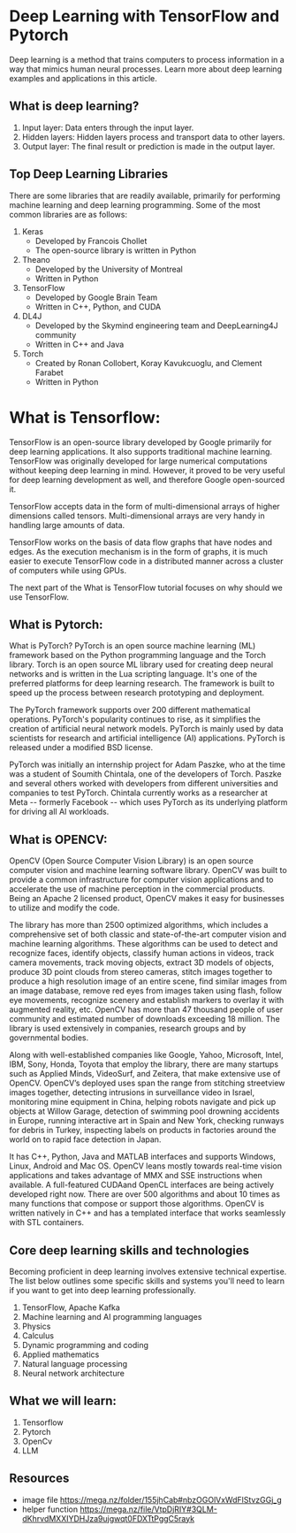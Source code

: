 # Deep Learning with TensorFlow and Pytorch


Deep learning is a method that trains computers to process information in a way that mimics human neural processes. Learn more about deep learning examples and applications in this article.


## What is deep learning?

1. Input layer: Data enters through the input layer.
2. Hidden layers: Hidden layers process and transport data to other layers.
3. Output layer: The final result or prediction is made in the output layer.
## Top Deep Learning Libraries
There are some libraries that are readily available, primarily for performing machine learning and deep learning programming. Some of the most common libraries are as follows: 
1. Keras
   * Developed by Francois Chollet
   * The open-source library is written in Python
2. Theano
   * Developed by the University of Montreal
   * Written in Python
3. TensorFlow 
   * Developed by Google Brain Team
   * Written in C++, Python, and CUDA
4. DL4J
   * Developed by the Skymind engineering team and DeepLearning4J community
   * Written in C++ and Java
5. Torch 
   * Created by Ronan Collobert, Koray Kavukcuoglu, and Clement Farabet
   * Written in Python

# What is Tensorflow:
TensorFlow is an open-source library developed by Google primarily for deep learning applications. It also supports traditional machine learning. TensorFlow was originally developed for large numerical computations without keeping deep learning in mind. However, it proved to be very useful for deep learning development as well, and therefore Google open-sourced it.

TensorFlow accepts data in the form of multi-dimensional arrays of higher dimensions called tensors. Multi-dimensional arrays are very handy in handling large amounts of data.

TensorFlow works on the basis of data flow graphs that have nodes and edges. As the execution mechanism is in the form of graphs, it is much easier to execute TensorFlow code in a distributed manner across a cluster of computers while using GPUs.

The next part of the What is TensorFlow tutorial focuses on why should we use TensorFlow.

## What is Pytorch:
What is PyTorch?
PyTorch is an open source machine learning (ML) framework based on the Python programming language and the Torch library. Torch is an open source ML library used for creating deep neural networks and is written in the Lua scripting language. It's one of the preferred platforms for deep learning research. The framework is built to speed up the process between research prototyping and deployment.

The PyTorch framework supports over 200 different mathematical operations. PyTorch's popularity continues to rise, as it simplifies the creation of artificial neural network models. PyTorch is mainly used by data scientists for research and artificial intelligence (AI) applications. PyTorch is released under a modified BSD license.

PyTorch was initially an internship project for Adam Paszke, who at the time was a student of Soumith Chintala, one of the developers of Torch. Paszke and several others worked with developers from different universities and companies to test PyTorch. Chintala currently works as a researcher at Meta -- formerly Facebook -- which uses PyTorch as its underlying platform for driving all AI workloads.

## What is OPENCV:
OpenCV (Open Source Computer Vision Library) is an open source computer vision and machine learning software library. OpenCV was built to provide a common infrastructure for computer vision applications and to accelerate the use of machine perception in the commercial products. Being an Apache 2 licensed product, OpenCV makes it easy for businesses to utilize and modify the code.

The library has more than 2500 optimized algorithms, which includes a comprehensive set of both classic and state-of-the-art computer vision and machine learning algorithms. These algorithms can be used to detect and recognize faces, identify objects, classify human actions in videos, track camera movements, track moving objects, extract 3D models of objects, produce 3D point clouds from stereo cameras, stitch images together to produce a high resolution image of an entire scene, find similar images from an image database, remove red eyes from images taken using flash, follow eye movements, recognize scenery and establish markers to overlay it with augmented reality, etc. OpenCV has more than 47 thousand people of user community and estimated number of downloads exceeding 18 million. The library is used extensively in companies, research groups and by governmental bodies.

Along with well-established companies like Google, Yahoo, Microsoft, Intel, IBM, Sony, Honda, Toyota that employ the library, there are many startups such as Applied Minds, VideoSurf, and Zeitera, that make extensive use of OpenCV. OpenCV’s deployed uses span the range from stitching streetview images together, detecting intrusions in surveillance video in Israel, monitoring mine equipment in China, helping robots navigate and pick up objects at Willow Garage, detection of swimming pool drowning accidents in Europe, running interactive art in Spain and New York, checking runways for debris in Turkey, inspecting labels on products in factories around the world on to rapid face detection in Japan.

It has C++, Python, Java and MATLAB interfaces and supports Windows, Linux, Android and Mac OS. OpenCV leans mostly towards real-time vision applications and takes advantage of MMX and SSE instructions when available. A full-featured CUDAand OpenCL interfaces are being actively developed right now. There are over 500 algorithms and about 10 times as many functions that compose or support those algorithms. OpenCV is written natively in C++ and has a templated interface that works seamlessly with STL containers.


## Core deep learning skills and technologies

Becoming proficient in deep learning involves extensive technical expertise. The list below outlines some specific skills and systems you'll need to learn if you want to get into deep learning professionally.

1. TensorFlow, Apache Kafka
2. Machine learning and AI programming languages
3. Physics
4. Calculus
5. Dynamic programming and coding
6. Applied mathematics
7. Natural language processing
8. Neural network architecture

## What we will learn:
1. Tensorflow
2. Pytorch
3. OpenCv
4. LLM

## Resources

* image file https://mega.nz/folder/155jhCab#nbzOGOlVxWdFlStvzGGj_g
* helper function https://mega.nz/file/VtpDjRIY#3QLM-dKhrvdMXXIYDHJza9ujgwqt0FDXTtPggC5rayk
